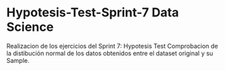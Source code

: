 # Hypotesis-Test-Sprint-7 Data Science
Realizacion de los ejercicios del Sprint 7: Hypotesis Test
Comprobacion de la distibución normal de los datos obtenidos entre el dataset original y su Sample.
